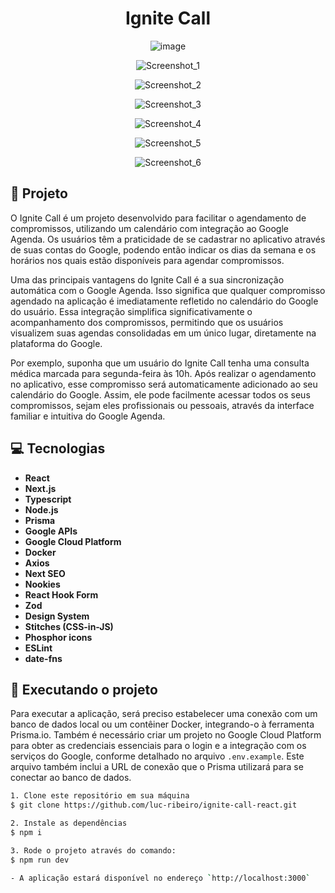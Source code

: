 <h1 align="center">
Ignite Call 
</h1>

<div align="center">
  
![image](https://github.com/luc-ribeiro/ignite-call-next/assets/69688077/780d3506-7e22-4856-b8f2-1d878e44ffb6)

![Screenshot_1](https://github.com/luc-ribeiro/ignite-call-next/assets/69688077/7de62983-9a79-4b6e-903e-fabcd65b5aad)

![Screenshot_2](https://github.com/luc-ribeiro/ignite-call-next/assets/69688077/1c5f9d31-9cb0-4027-838e-62342812e79a)

![Screenshot_3](https://github.com/luc-ribeiro/ignite-call-next/assets/69688077/2cbf7d4c-db66-4d2f-ad67-7c12e2bfa896)

![Screenshot_4](https://github.com/luc-ribeiro/ignite-call-next/assets/69688077/0e107660-969a-4c3f-9741-f1c346b42db1)

![Screenshot_5](https://github.com/luc-ribeiro/ignite-call-next/assets/69688077/d4fb317b-5876-4017-962e-f648d27d7bc9)

![Screenshot_6](https://github.com/luc-ribeiro/ignite-call-next/assets/69688077/c1a383bc-6b7c-4558-bef1-869e7740a982)
</div>

## 📄 Projeto
O Ignite Call é um projeto desenvolvido para facilitar o agendamento de compromissos, utilizando um calendário com integração ao Google Agenda. 
Os usuários têm a praticidade de se cadastrar no aplicativo através de suas contas do Google, podendo então indicar os dias da semana e os horários nos quais estão disponíveis para agendar compromissos.

Uma das principais vantagens do Ignite Call é a sua sincronização automática com o Google Agenda. Isso significa que qualquer compromisso agendado na aplicação é imediatamente refletido no calendário do Google do usuário. 
Essa integração simplifica significativamente o acompanhamento dos compromissos, permitindo que os usuários visualizem suas agendas consolidadas em um único lugar, diretamente na plataforma do Google.

Por exemplo, suponha que um usuário do Ignite Call tenha uma consulta médica marcada para segunda-feira às 10h. Após realizar o agendamento no aplicativo, 
esse compromisso será automaticamente adicionado ao seu calendário do Google. Assim, ele pode facilmente acessar todos os seus compromissos, sejam eles profissionais ou pessoais, 
através da interface familiar e intuitiva do Google Agenda.

## 💻 Tecnologias

- **React**
- **Next.js**
- **Typescript**
- **Node.js**
- **Prisma**
- **Google APIs**
- **Google Cloud Platform**
- **Docker**
- **Axios**
- **Next SEO**
- **Nookies**
- **React Hook Form**
- **Zod**
- **Design System**
- **Stitches (CSS-in-JS)**
- **Phosphor icons**
- **ESLint**
- **date-fns**

## 🚀 Executando o projeto

Para executar a aplicação, será preciso estabelecer uma conexão com um banco de dados local ou um contêiner Docker, integrando-o à ferramenta Prisma.io. 
Também é necessário criar um projeto no Google Cloud Platform para obter as credenciais essenciais para o login e a integração com os serviços do Google, conforme detalhado no arquivo ```.env.example```. 
Este arquivo também inclui a URL de conexão que o Prisma utilizará para se conectar ao banco de dados.

```bash
1. Clone este repositório em sua máquina
$ git clone https://github.com/luc-ribeiro/ignite-call-react.git

2. Instale as dependências
$ npm i

3. Rode o projeto através do comando:
$ npm run dev

- A aplicação estará disponível no endereço `http://localhost:3000`

